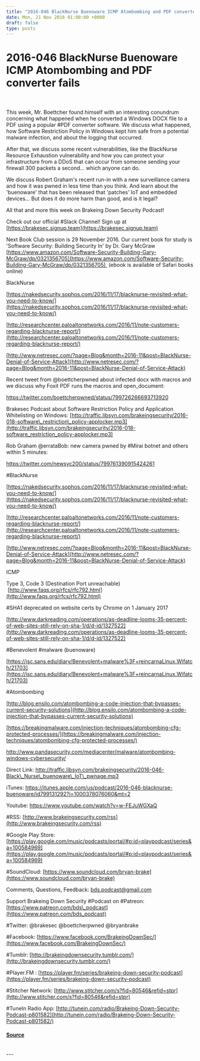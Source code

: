 ```yaml
---
title: "2016-046 BlackNurse Buenoware ICMP Atombombing and PDF converter fails"
date: Mon, 21 Nov 2016 01:00:00 +0000
draft: false
type: posts
---
```

# 2016-046 BlackNurse Buenoware ICMP Atombombing and PDF converter fails

<br/>

<br/>
This week, Mr. Boettcher found himself with an interesting conundrum concerning what happened when he converted a Windows DOCX file to a PDF using a popular #PDF converter software. We discuss what happened, how Software Restriction Policy in Windows kept him safe from a potential malware infection, and about the logging that occurred.

After that, we discuss some recent vulnerabilities, like the BlackNurse Resource Exhaustion vulnerability and how you can protect your infrastructure from a DDoS that can occur from someone sending your firewall 300 packets a second... which anyone can do.

We discuss Robert Graham's recent run-in with a new surveillance camera and how it was pwned in less time than you think. And learn about the 'buenoware' that has been released that 'patches' IoT and embedded devices... But does it do more harm than good, and is it legal?

All that and more this week on Brakeing Down Security Podcast! 

Check out our official #Slack Channel! Sign up at [https://brakesec.signup.team](https://brakesec.signup.team)

Next Book Club session is 29 November 2016. Our current book for study is 'Software Security: Building Security In' by Dr. Gary McGraw  [https://www.amazon.com/Software-Security-Building-Gary-McGraw/dp/0321356705](https://www.amazon.com/Software-Security-Building-Gary-McGraw/dp/0321356705)  (ebook is available of Safari books online)

BlackNurse

[https://nakedsecurity.sophos.com/2016/11/17/blacknurse-revisited-what-you-need-to-know/](https://nakedsecurity.sophos.com/2016/11/17/blacknurse-revisited-what-you-need-to-know/)

[http://researchcenter.paloaltonetworks.com/2016/11/note-customers-regarding-blacknurse-report/](http://researchcenter.paloaltonetworks.com/2016/11/note-customers-regarding-blacknurse-report/)

[http://www.netresec.com/?page=Blog&month=2016-11&post=BlackNurse-Denial-of-Service-Attack](http://www.netresec.com/?page=Blog&month=2016-11&post=BlackNurse-Denial-of-Service-Attack)

Recent tweet from @boettcherpwned about infected docx with macros and we discuss why Foxit PDF runs the macros and open\_document:

https://twitter.com/boettcherpwned/status/799726266693713920

Brakesec Podcast about Software Restriction Policy and Application Whitelisting on Windows: [http://traffic.libsyn.com/brakeingsecurity/2016-018-software\_restriction\_policy-applocker.mp3](http://traffic.libsyn.com/brakeingsecurity/2016-018-software_restriction_policy-applocker.mp3)

Rob Graham @errataBob: new camera pwned by #Mirai botnet and others within 5 minutes:

https://twitter.com/newsyc200/status/799761390915424261

#BlackNurse

[https://nakedsecurity.sophos.com/2016/11/17/blacknurse-revisited-what-you-need-to-know/](https://nakedsecurity.sophos.com/2016/11/17/blacknurse-revisited-what-you-need-to-know/)

[http://researchcenter.paloaltonetworks.com/2016/11/note-customers-regarding-blacknurse-report/](http://researchcenter.paloaltonetworks.com/2016/11/note-customers-regarding-blacknurse-report/)

[http://www.netresec.com/?page=Blog&month=2016-11&post=BlackNurse-Denial-of-Service-Attack](http://www.netresec.com/?page=Blog&month=2016-11&post=BlackNurse-Denial-of-Service-Attack)

ICMP

Type 3, Code 3 (Destination Port unreachable)  [http://www.faqs.org/rfcs/rfc792.html](http://www.faqs.org/rfcs/rfc792.html)

#SHA1 deprecated on website certs by Chrome on 1 January 2017  

[http://www.darkreading.com/operations/as-deadline-looms-35-percent-of-web-sites-still-rely-on-sha-1/d/d-id/1327522](http://www.darkreading.com/operations/as-deadline-looms-35-percent-of-web-sites-still-rely-on-sha-1/d/d-id/1327522)

#Benevolent #malware (buenoware)  

[https://isc.sans.edu/diary/Benevolent+malware%3F+reincarnaLinux.Wifatch/21703](https://isc.sans.edu/diary/Benevolent+malware%3F+reincarnaLinux.Wifatch/21703)

#Atombombing

[http://blog.ensilo.com/atombombing-a-code-injection-that-bypasses-current-security-solutions](http://blog.ensilo.com/atombombing-a-code-injection-that-bypasses-current-security-solutions)

[https://breakingmalware.com/injection-techniques/atombombing-cfg-protected-processes/](https://breakingmalware.com/injection-techniques/atombombing-cfg-protected-processes/)

http://www.pandasecurity.com/mediacenter/malware/atombombing-windows-cybersecurity/

Direct Link: http://traffic.libsyn.com/brakeingsecurity/2016-046-Black\_Nurse\_buenoware\_IoT\_pwnage.mp3

iTunes: https://itunes.apple.com/us/podcast/2016-046-blacknurse-buenoware/id799131292?i=1000378076060&mt=2

Youtube: https://www.youtube.com/watch?v=w-FEJuWGXaQ

#RSS: [http://www.brakeingsecurity.com/rss](http://www.brakeingsecurity.com/rss)

#Google Play Store: [https://play.google.com/music/podcasts/portal/#p:id=playpodcast/series&a=100584969](https://play.google.com/music/podcasts/portal/#p:id=playpodcast/series&a=100584969)

#SoundCloud: [https://www.soundcloud.com/bryan-brake](https://www.soundcloud.com/bryan-brake)

Comments, Questions, Feedback: [bds.podcast@gmail.com](mailto:bds.podcast@gmail.com)

Support Brakeing Down Security #Podcast on #Patreon: [https://www.patreon.com/bds\_podcast](https://www.patreon.com/bds_podcast)

#Twitter: @brakesec @boettcherpwned @bryanbrake

#Facebook: [https://www.facebook.com/BrakeingDownSec/](https://www.facebook.com/BrakeingDownSec/)

#Tumblr: [http://brakeingdownsecurity.tumblr.com/](http://brakeingdownsecurity.tumblr.com/)

#Player.FM : [https://player.fm/series/brakeing-down-security-podcast](https://player.fm/series/brakeing-down-security-podcast)

#Stitcher Network: [http://www.stitcher.com/s?fid=80546&refid=stpr](http://www.stitcher.com/s?fid=80546&refid=stpr)

#TuneIn Radio App: [http://tunein.com/radio/Brakeing-Down-Security-Podcast-p801582](http://tunein.com/radio/Brakeing-Down-Security-Podcast-p801582/)

#### [Source](http://brakeingsecurity.com/2016-046-blacknurse-buenoware-icmp-atombombing-and-pdf-converter-fails)

<br/>
---
